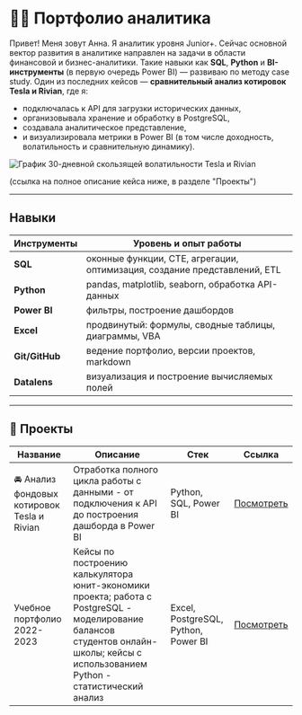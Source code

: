 # 👩‍💻 Портфолио аналитика

Привет! Меня зовут Анна. Я аналитик уровня Junior+. Сейчас основной вектор развития в аналитике направлен на задачи в области финансовой и бизнес-аналитики.
Такие навыки как **SQL**, **Python** и **BI-инструменты** (в первую очередь Power BI) — развиваю по методу case study. Один из последних кейсов — **сравнительный анализ котировок Tesla и Rivian**, где я:

- подключалась к API для загрузки исторических данных,
- организовывала хранение и обработку в PostgreSQL,
- создавала аналитическое представление,
- и визуализировала метрики в Power BI (в том числе доходность, волатильность и сравнительную динамику).

![График 30-дневной скользящей волатильности Tesla и Rivian](https://github.com/missnesvetova/tesla-rivian_stock-analysis/blob/main/imgs/vol_30.png)

  (ссылка на полное описание кейса ниже, в разделе "Проекты") 

---

## Навыки

| Инструменты      | Уровень и опыт работы                                     |
|------------------|-----------------------------------------------------------|
| **SQL**          | оконные функции, CTE, агрегации, оптимизация, создание представлений, ETL             |
| **Python**       | pandas, matplotlib, seaborn, обработка API-данных         |
| **Power BI**     | фильтры, построение дашбордов                             |
| **Excel**        | продвинутый: формулы, сводные таблицы, диаграммы, VBA     |
| **Git/GitHub**   | ведение портфолио, версии проектов, markdown              |
| **Datalens** | визуализация и построение вычисляемых полей            |

---

## 📁 Проекты

| Название | Описание | Стек | Ссылка |
|----------|----------|------|--------|
| 🚘 Анализ фондовых котировок Tesla и Rivian | Отработка полного цикла работы с данными - от подключения к API до построения дашборда в Power BI  | Python, SQL, Power BI | [Посмотреть](https://github.com/missnesvetova/tesla-rivian_stock-analysis) |
| Учебное портфолио 2022-2023 | Кейсы по построению калькулятора юнит-экономики проекта; работа с PostgreSQL - моделирование балансов студентов онлайн-школы; кейсы с использованием Python - статистический анализ | Excel, PostgreSQL, Python, Power BI | [Посмотреть](https://github.com/missnesvetova/portfolio-2022-2023) |
